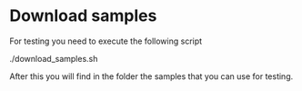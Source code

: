 # Download samples

For testing you need to execute the following script

./download_samples.sh

After this you will find in the folder the samples that you can use for testing.
